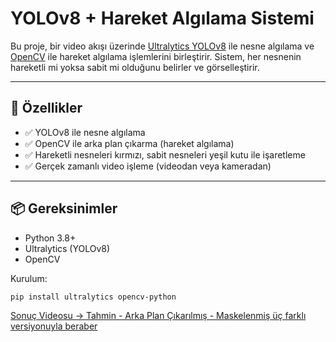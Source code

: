 # YOLOv8 + Hareket Algılama Sistemi

Bu proje, bir video akışı üzerinde [Ultralytics YOLOv8](https://github.com/ultralytics/ultralytics) ile nesne algılama ve [OpenCV](https://opencv.org/) ile hareket algılama işlemlerini birleştirir. Sistem, her nesnenin hareketli mi yoksa sabit mi olduğunu belirler ve görselleştirir.

---

## 🚀 Özellikler

- ✅ YOLOv8 ile nesne algılama
- ✅ OpenCV ile arka plan çıkarma (hareket algılama)
- ✅ Hareketli nesneleri kırmızı, sabit nesneleri yeşil kutu ile işaretleme
- ✅ Gerçek zamanlı video işleme (videodan veya kameradan)

---

## 📦 Gereksinimler

- Python 3.8+
- Ultralytics (YOLOv8)
- OpenCV

Kurulum:
```bash
pip install ultralytics opencv-python
```
[Sonuç Videosu -> Tahmin - Arka Plan Çıkarılmış - Maskelenmiş üç farklı versiyonuyla beraber](https://youtu.be/QJXHP7iyBEk)
